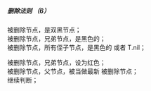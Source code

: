 ##### 删除法则 （6）

被删除节点，是双黑节点；  
被删除节点，兄弟节点，是黑色的；  
被删除节点，所有侄子节点，是黑色的 或者 T.nil；  


被删除节点，兄弟节点，设为红色；  
被删除节点，父节点，被当做最新 被删除节点；  
继续判断；  
